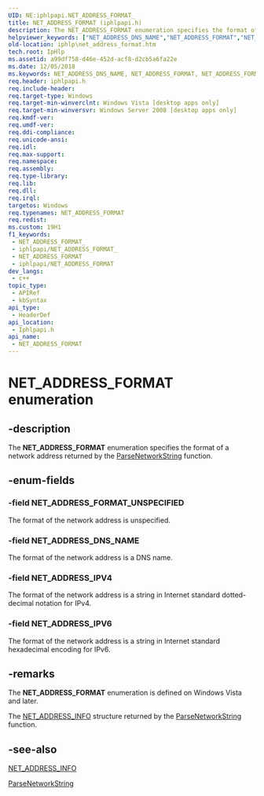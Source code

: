 ```yaml
---
UID: NE:iphlpapi.NET_ADDRESS_FORMAT_
title: NET_ADDRESS_FORMAT (iphlpapi.h)
description: The NET_ADDRESS_FORMAT enumeration specifies the format of a network address returned by the ParseNetworkString function.
helpviewer_keywords: ["NET_ADDRESS_DNS_NAME","NET_ADDRESS_FORMAT","NET_ADDRESS_FORMAT enumeration [IP Helper]","NET_ADDRESS_FORMAT_UNSPECIFIED","NET_ADDRESS_IPV4","NET_ADDRESS_IPV6","iphlp.net_address_format","iphlpapi/NET_ADDRESS_DNS_NAME","iphlpapi/NET_ADDRESS_FORMAT","iphlpapi/NET_ADDRESS_FORMAT_UNSPECIFIED","iphlpapi/NET_ADDRESS_IPV4","iphlpapi/NET_ADDRESS_IPV6"]
old-location: iphlp\net_address_format.htm
tech.root: IpHlp
ms.assetid: a99df758-d46e-452d-acf8-d2cb5a6fa22e
ms.date: 12/05/2018
ms.keywords: NET_ADDRESS_DNS_NAME, NET_ADDRESS_FORMAT, NET_ADDRESS_FORMAT enumeration [IP Helper], NET_ADDRESS_FORMAT_UNSPECIFIED, NET_ADDRESS_IPV4, NET_ADDRESS_IPV6, iphlp.net_address_format, iphlpapi/NET_ADDRESS_DNS_NAME, iphlpapi/NET_ADDRESS_FORMAT, iphlpapi/NET_ADDRESS_FORMAT_UNSPECIFIED, iphlpapi/NET_ADDRESS_IPV4, iphlpapi/NET_ADDRESS_IPV6
req.header: iphlpapi.h
req.include-header: 
req.target-type: Windows
req.target-min-winverclnt: Windows Vista [desktop apps only]
req.target-min-winversvr: Windows Server 2008 [desktop apps only]
req.kmdf-ver: 
req.umdf-ver: 
req.ddi-compliance: 
req.unicode-ansi: 
req.idl: 
req.max-support: 
req.namespace: 
req.assembly: 
req.type-library: 
req.lib: 
req.dll: 
req.irql: 
targetos: Windows
req.typenames: NET_ADDRESS_FORMAT
req.redist: 
ms.custom: 19H1
f1_keywords:
 - NET_ADDRESS_FORMAT_
 - iphlpapi/NET_ADDRESS_FORMAT_
 - NET_ADDRESS_FORMAT
 - iphlpapi/NET_ADDRESS_FORMAT
dev_langs:
 - c++
topic_type:
 - APIRef
 - kbSyntax
api_type:
 - HeaderDef
api_location:
 - Iphlpapi.h
api_name:
 - NET_ADDRESS_FORMAT
---
```


# NET_ADDRESS_FORMAT enumeration


## -description

The <b>NET_ADDRESS_FORMAT</b> enumeration specifies the format of a network address returned by the <a href="/windows/desktop/api/iphlpapi/nf-iphlpapi-parsenetworkstring">ParseNetworkString</a> function.

## -enum-fields

### -field NET_ADDRESS_FORMAT_UNSPECIFIED

The format of the network address is unspecified.

### -field NET_ADDRESS_DNS_NAME

The format of the network address is a DNS name.

### -field NET_ADDRESS_IPV4

The format of the network address is a string in Internet standard dotted-decimal notation for IPv4.

### -field NET_ADDRESS_IPV6

The format of the network address is a string in Internet standard hexadecimal encoding for IPv6.

## -remarks

The <b>NET_ADDRESS_FORMAT</b> enumeration is defined on Windows Vista and later. 

The [NET_ADDRESS_INFO](/windows/desktop/api/iphlpapi/ns-iphlpapi-net_address_info) structure returned by the <a href="/windows/desktop/api/iphlpapi/nf-iphlpapi-parsenetworkstring">ParseNetworkString</a> function.

## -see-also

[NET_ADDRESS_INFO](/windows/desktop/api/iphlpapi/ns-iphlpapi-net_address_info)



<a href="/windows/desktop/api/iphlpapi/nf-iphlpapi-parsenetworkstring">ParseNetworkString</a>